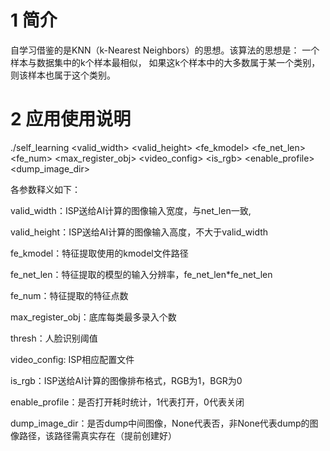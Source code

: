# 1 简介

自学习借鉴的是KNN（k-Nearest Neighbors）的思想。该算法的思想是： 一个样本与数据集中的k个样本最相似， 如果这k个样本中的大多数属于某一个类别， 则该样本也属于这个类别。

# 2 应用使用说明

./self_learning <valid_width> <valid_height> <fe_kmodel> <fe_net_len> <fe_num> <max_register_obj> <thresh> <video_config> <is_rgb> <enable_profile> <dump_image_dir>

各参数释义如下：

valid_width：ISP送给AI计算的图像输入宽度，与net_len一致, 

valid_height：ISP送给AI计算的图像输入高度，不大于valid_width

fe_kmodel：特征提取使用的kmodel文件路径

fe_net_len：特征提取的模型的输入分辨率，fe_net_len*fe_net_len

fe_num：特征提取的特征点数

max_register_obj：底库每类最多录入个数

thresh：人脸识别阈值

video_config: ISP相应配置文件

is_rgb：ISP送给AI计算的图像排布格式，RGB为1，BGR为0

enable_profile：是否打开耗时统计，1代表打开，0代表关闭

dump_image_dir：是否dump中间图像，None代表否，非None代表dump的图像路径，该路径需真实存在（提前创建好）